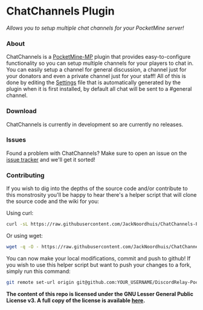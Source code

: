 ChatChannels Plugin
===============
_Allows you to setup multiple chat channels for your PocketMine server!_

### About

ChatChannels is a [PocketMine-MP](https://github.com/pmmp/PocketMine-MP) plugin that provides easy-to-configure
functionality so you can setup multiple channels for your players to chat in. You can easily setup a channel for
general discussion, a channel just for your donators and even a private channel just for your staff! All of this is
done by editing the [Settings](https://github.com/JackNoordhuis/ChatChannels/blob/master/resources/Settings.yml) file
that is automatically generated by the plugin when it is first installed, by default all chat will be sent to a
\#general channel.

<!--- ### Wiki

Cool, but how the heck do I set it up? Glad you asked! [Jump over to the wiki](https://github.com/JackNoordhuis/ChatChannels-PocketMine/wiki/Configuring)
and find out! --->

### Download

ChatChannels is currently in development so are currently no releases.

<!--- ChatChannels is currently in the ALPHA stage of releases so some things may not work as expected and there is no
guarantee the plugin won't suddenly stop working. If you would like to try out the plugin head over [to the releases](https://github.com/JackNoordhuis/ChatChannels-PocketMine/releases)
and grab the latest version compatible with your PocketMine server. --->

### Issues

Found a problem with ChatChannels? Make sure to open an issue on the [issue tracker](https://github.com/JackNoordhuis/ChatChannels-PocketMine/issues)
and we'll get it sorted!

### Contributing

If you wish to dig into the depths of the source code and/or contribute to this monstrosity you'll be happy to hear
there's a helper script that will clone the source code and the wiki for you:

Using curl:

```bash
curl -sL https://raw.githubusercontent.com/JackNoordhuis/ChatChannels-PocketMine/master/clone.sh | bash -s -
```

Or using wget:

```bash
wget -q -O - https://raw.githubusercontent.com/JackNoordhuis/ChatChannels-PocketMine/master/clone.sh | bash -s -
```

You can now make your local modifications, commit and push to github! If you wish to use this helper script but want to
push your changes to a fork, simply run this command:

```bash
git remote set-url origin git@github.com:YOUR_USERNAME/DiscordRelay-PocketMine.git
```

<!--- If you're modifying the wiki, don't forget to `cd` into the wiki folder and `git init` before committing your changes
or nothing will happen due to the .gitignore being set to ignore this folder as it only exists locally for your
convenience. --->

__The content of this repo is licensed under the GNU Lesser General Public License v3. A full copy of the license is available [here](LICENSE).__